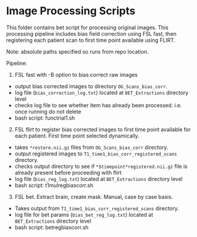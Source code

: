 # Image Processing Scripts #
This folder contains bet script for processing original images. This processing pipeline includes bias field correction using FSL fast, then registering each patient scan to first time point available using FLIRT. 

Note: absolute paths specified so runs from repo location.


Pipeline:
1. FSL fast with -B option to bias correct raw images
- output bias corrected images to directory `OG_Scans_bias_corr`. 
- log file (`bias_correction_log.txt`) located at `BET_Extractions` directory level
- checks log file to see whether item has already been processed. i.e. once running do not delete
- bash script: functrial1.sh

2. FSL flirt to register bias corrected images to first time point available for each patient. First time point selected dynamically. 
- takes `*restore.nii.gz` files from `OG_Scans_bias_corr` directory. 
- output registered images to `T1_time1_bias_corr_registered_scans` directory.
- checks output directory to see if `*$timepoint*registered.nii.gz` file is already present before proceeding with flirt
- log file (`bias_reg_log.txt`) located at `BET_Extractions` directory level
- bash script: t1mulregbiascorr.sh

3. FSL bet. Extract brain, create mask. Manual, case by case basis. 
- Takes output from `T1_time1_bias_corr_registered_scans` directory.
- log file for bet params (`bias_bet_reg_log.txt`) located at `BET_Extractions` directory level
- bash script: betregbiascorr.sh
